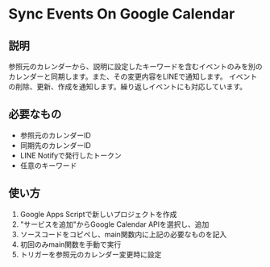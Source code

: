 # Sync Events On Google Calendar

## 説明

参照元のカレンダーから、説明に設定したキーワードを含むイベントのみを別のカレンダーと同期します。また、その変更内容をLINEで通知します。
イベントの削除、更新、作成を通知します。繰り返しイベントにも対応しています。

## 必要なもの

- 参照元のカレンダーID
- 同期先のカレンダーID
- LINE Notifyで発行したトークン
- 任意のキーワード

## 使い方

1. Google Apps Scriptで新しいプロジェクトを作成
2. "サービスを追加"からGoogle Calendar APIを選択し、追加
3. ソースコードをコピペし、main関数内に上記の必要なものを記入
4. 初回のみmain関数を手動で実行
5. トリガーを参照元のカレンダー変更時に設定
